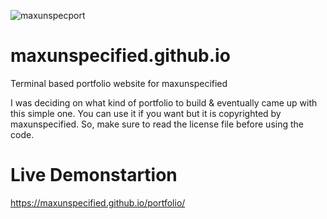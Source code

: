 ![maxunspecport](https://user-images.githubusercontent.com/100221977/181214470-be4d2655-f06e-4fc3-a257-fae0f9c228f6.png)
# maxunspecified.github.io
Terminal based portfolio website for maxunspecified

I was deciding on what kind of portfolio to build & eventually came up with this simple one. You can use it if you want but it is copyrighted by maxunspecified. So, make sure to read the license file before using the code.

# Live Demonstartion
https://maxunspecified.github.io/portfolio/

